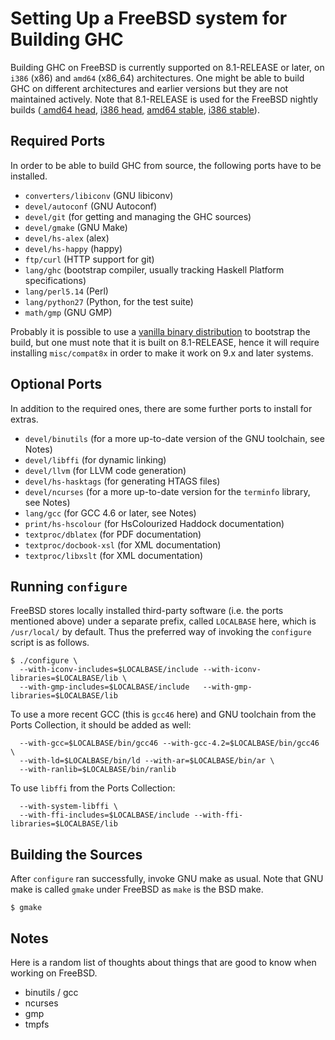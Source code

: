 


# Setting Up a FreeBSD system for Building GHC



Building GHC on FreeBSD is currently supported on 8.1-RELEASE or later, on `i386` (x86) and `amd64` (x86\_64) architectures.  One might be able to build GHC on different architectures and earlier versions but they are not maintained actively.  Note that 8.1-RELEASE is used for the FreeBSD nightly builds ([
amd64 head](http://darcs.haskell.org/ghcBuilder/builders/pgj/), [
i386 head](http://darcs.haskell.org/ghcBuilder/builders/pgj2/), [
amd64 stable](http://darcs.haskell.org/ghcBuilder/builders/pgj-freebsd-amd64-stable/), [
i386 stable](http://darcs.haskell.org/ghcBuilder/builders/pgj-freebsd-i386-stable/)).


## Required Ports



In order to be able to build GHC from source, the following ports have to be installed.


- `converters/libiconv` (GNU libiconv)
- `devel/autoconf` (GNU Autoconf)
- `devel/git` (for getting and managing the GHC sources)
- `devel/gmake` (GNU Make)
- `devel/hs-alex` (alex)
- `devel/hs-happy` (happy)
- `ftp/curl` (HTTP support for git)
- `lang/ghc` (bootstrap compiler, usually tracking Haskell Platform specifications)
- `lang/perl5.14` (Perl)
- `lang/python27` (Python, for the test suite)
- `math/gmp` (GNU GMP)


Probably it is possible to use a [vanilla binary distribution](http://www.haskell.org/ghc/download_ghc_7_6_2#freebsd) to bootstrap the build, but one must note that it is built on 8.1-RELEASE, hence it will require installing `misc/compat8x` in order to make it work on 9.x and later systems.


## Optional Ports



In addition to the required ones, there are some further ports to install for extras.


- `devel/binutils` (for a more up-to-date version of the GNU toolchain, see Notes)
- `devel/libffi` (for dynamic linking)
- `devel/llvm` (for LLVM code generation)
- `devel/hs-hasktags` (for generating HTAGS files)
- `devel/ncurses` (for a more up-to-date version for the `terminfo` library, see Notes)
- `lang/gcc` (for GCC 4.6 or later, see Notes)
- `print/hs-hscolour` (for HsColourized Haddock documentation)
- `textproc/dblatex` (for PDF documentation)
- `textproc/docbook-xsl` (for XML documentation)
- `textproc/libxslt` (for XML documentation)

## Running `configure`



FreeBSD stores locally installed third-party software (i.e. the ports mentioned above) under a separate prefix, called `LOCALBASE` here, which is `/usr/local/` by default.  Thus the preferred way of invoking the `configure` script is as follows.


```wiki
$ ./configure \
  --with-iconv-includes=$LOCALBASE/include --with-iconv-libraries=$LOCALBASE/lib \
  --with-gmp-includes=$LOCALBASE/include   --with-gmp-libraries=$LOCALBASE/lib
```


To use a more recent GCC (this is `gcc46` here) and GNU toolchain from the Ports Collection, it should be added as well:


```wiki
  --with-gcc=$LOCALBASE/bin/gcc46 --with-gcc-4.2=$LOCALBASE/bin/gcc46 \
  --with-ld=$LOCALBASE/bin/ld --with-ar=$LOCALBASE/bin/ar \
  --with-ranlib=$LOCALBASE/bin/ranlib
```


To use `libffi` from the Ports Collection:


```wiki
  --with-system-libffi \
  --with-ffi-includes=$LOCALBASE/include --with-ffi-libraries=$LOCALBASE/lib
```

## Building the Sources



After `configure` ran successfully, invoke GNU make as usual.  Note that GNU make is called `gmake` under FreeBSD as `make` is the BSD make.


```wiki
$ gmake
```

## Notes



Here is a random list of thoughts about things that are good to know when working on FreeBSD.


- binutils / gcc
- ncurses
- gmp
- tmpfs
